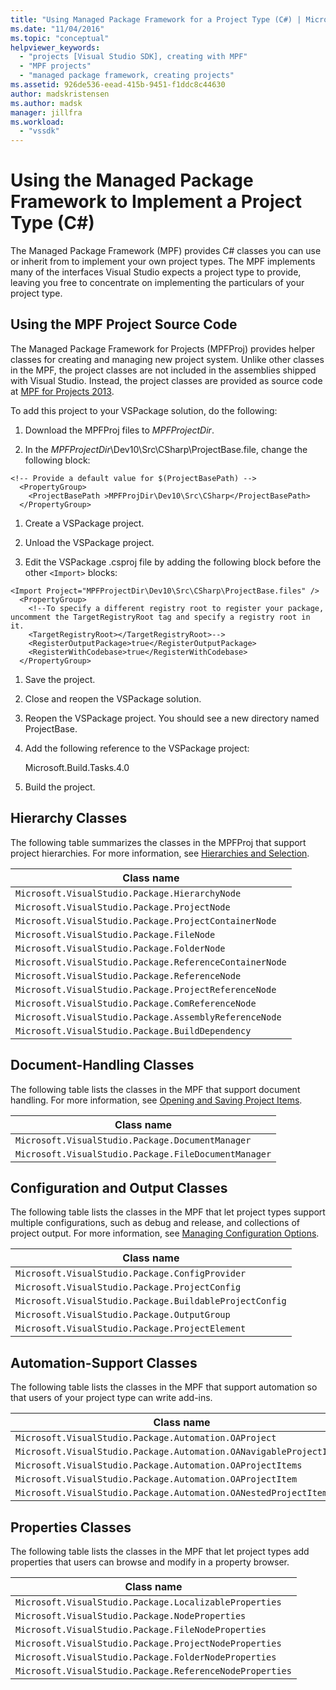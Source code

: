 ```yaml
---
title: "Using Managed Package Framework for a Project Type (C#) | Microsoft Docs"
ms.date: "11/04/2016"
ms.topic: "conceptual"
helpviewer_keywords:
  - "projects [Visual Studio SDK], creating with MPF"
  - "MPF projects"
  - "managed package framework, creating projects"
ms.assetid: 926de536-eead-415b-9451-f1ddc8c44630
author: madskristensen
ms.author: madsk
manager: jillfra
ms.workload:
  - "vssdk"
---
```

# Using the Managed Package Framework to Implement a Project Type (C#)
The Managed Package Framework (MPF) provides C# classes you can use or inherit from to implement your own project types. The MPF implements many of the interfaces Visual Studio expects a project type to provide, leaving you free to concentrate on implementing the particulars of your project type.

## Using the MPF Project Source Code
 The Managed Package Framework for Projects (MPFProj) provides helper classes for creating and managing new project system. Unlike other classes in the MPF, the project classes are not included in the assemblies shipped with Visual Studio. Instead, the project classes are provided as source code at [MPF for Projects 2013](https://github.com/tunnelvisionlabs/MPFProj10).

 To add this project to your VSPackage solution, do the following:

1. Download the MPFProj files to *MPFProjectDir*.

2. In the *MPFProjectDir*\Dev10\Src\CSharp\ProjectBase.file, change the following block:

```
<!-- Provide a default value for $(ProjectBasePath) -->
  <PropertyGroup>
    <ProjectBasePath >MPFProjDir\Dev10\Src\CSharp</ProjectBasePath>
  </PropertyGroup>
```

1. Create a VSPackage project.

2. Unload the VSPackage project.

3. Edit the VSPackage .csproj file by adding the following block before the other `<Import>` blocks:

```
<Import Project="MPFProjectDir\Dev10\Src\CSharp\ProjectBase.files" />
  <PropertyGroup>
    <!--To specify a different registry root to register your package, uncomment the TargetRegistryRoot tag and specify a registry root in it.
    <TargetRegistryRoot></TargetRegistryRoot>-->
    <RegisterOutputPackage>true</RegisterOutputPackage>
    <RegisterWithCodebase>true</RegisterWithCodebase>
  </PropertyGroup>
```

1. Save the project.

2. Close and reopen the VSPackage solution.

3. Reopen the VSPackage project. You should see a new directory named ProjectBase.

4. Add the following reference to the VSPackage project:

     Microsoft.Build.Tasks.4.0

5. Build the project.

## Hierarchy Classes
 The following table summarizes the classes in the MPFProj that support project hierarchies. For more information, see [Hierarchies and Selection](../../extensibility/internals/hierarchies-and-selection.md).

|Class name|
|----------------|
|`Microsoft.VisualStudio.Package.HierarchyNode`|
|`Microsoft.VisualStudio.Package.ProjectNode`|
|`Microsoft.VisualStudio.Package.ProjectContainerNode`|
|`Microsoft.VisualStudio.Package.FileNode`|
|`Microsoft.VisualStudio.Package.FolderNode`|
|`Microsoft.VisualStudio.Package.ReferenceContainerNode`|
|`Microsoft.VisualStudio.Package.ReferenceNode`|
|`Microsoft.VisualStudio.Package.ProjectReferenceNode`|
|`Microsoft.VisualStudio.Package.ComReferenceNode`|
|`Microsoft.VisualStudio.Package.AssemblyReferenceNode`|
|`Microsoft.VisualStudio.Package.BuildDependency`|

## Document-Handling Classes
 The following table lists the classes in the MPF that support document handling. For more information, see [Opening and Saving Project Items](../../extensibility/internals/opening-and-saving-project-items.md).

|Class name|
|----------------|
|`Microsoft.VisualStudio.Package.DocumentManager`|
|`Microsoft.VisualStudio.Package.FileDocumentManager`|

## Configuration and Output Classes
 The following table lists the classes in the MPF that let project types support multiple configurations, such as debug and release, and collections of project output. For more information, see [Managing Configuration Options](../../extensibility/internals/managing-configuration-options.md).

|Class name|
|----------------|
|`Microsoft.VisualStudio.Package.ConfigProvider`|
|`Microsoft.VisualStudio.Package.ProjectConfig`|
|`Microsoft.VisualStudio.Package.BuildableProjectConfig`|
|`Microsoft.VisualStudio.Package.OutputGroup`|
|`Microsoft.VisualStudio.Package.ProjectElement`|

## Automation-Support Classes
 The following table lists the classes in the MPF that support automation so that users of your project type can write add-ins.

|Class name|
|----------------|
|`Microsoft.VisualStudio.Package.Automation.OAProject`|
|`Microsoft.VisualStudio.Package.Automation.OANavigableProjectItems`|
|`Microsoft.VisualStudio.Package.Automation.OAProjectItems`|
|`Microsoft.VisualStudio.Package.Automation.OAProjectItem`|
|`Microsoft.VisualStudio.Package.Automation.OANestedProjectItem`|

## Properties Classes
 The following table lists the classes in the MPF that let project types add properties that users can browse and modify in a property browser.

|Class name|
|----------------|
|`Microsoft.VisualStudio.Package.LocalizableProperties`|
|`Microsoft.VisualStudio.Package.NodeProperties`|
|`Microsoft.VisualStudio.Package.FileNodeProperties`|
|`Microsoft.VisualStudio.Package.ProjectNodeProperties`|
|`Microsoft.VisualStudio.Package.FolderNodeProperties`|
|`Microsoft.VisualStudio.Package.ReferenceNodeProperties`|